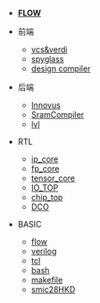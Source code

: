 <!-- 侧边栏 docs/_sidebar.md -->

- [**FLOW**](/flow.md)

- 前端
  - [vcs&verdi](/frontend/vcs_verdi.md)
  - [spyglass](/frontend/spyglass.md)
  - [design compiler](/frontend/design_compiler_synthesis.md)

- 后端
  - [Innovus](/backend/innovus_procedure.md)
  - [SramCompiler](/backend/sram_compiler.md)
  - [lvl](/backend/lvl.md)

- RTL
  - [ip_core](/rtl/ip_core.md)
  - [fp_core](/rtl/fp_core.md)
  - [tensor_core](/rtl/tensor_core.md)
  - [IO_TOP](/rtl/IO_TOP.md)
  - [chip_top](/rtl/chip_top.md)
  - [DCO](/rtl/DCO.md)

- BASIC
  - [flow](/basic/asic_flow.md)
  - [verilog](/basic/verilog.md)
  - [tcl](/basic/tcl.md)
  - [bash](/basic/linux.md)
  - [makefile](/basic/makefile.md)
  - [smic28HKD](/basic/smic28HKD.md)
<!-- 以下略 -->
